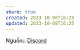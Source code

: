 ```yaml
---
share: true
created: 2023-10-08T16:23
updated: 2023-10-08T16:25
---
```



Nguồn:: [Discord](https://discord.com/channels/686053708261228577/1092880274850848859/1160365968611082361)